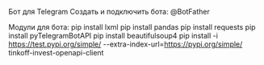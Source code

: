 Бот для Telegram
Cоздать и подключить бота: @BotFather

Модули для бота:
pip install lxml
pip install pandas
pip install requests
pip install pyTelegramBotAPI
pip install beautifulsoup4
pip install -i https://test.pypi.org/simple/ --extra-index-url=https://pypi.org/simple/ tinkoff-invest-openapi-client